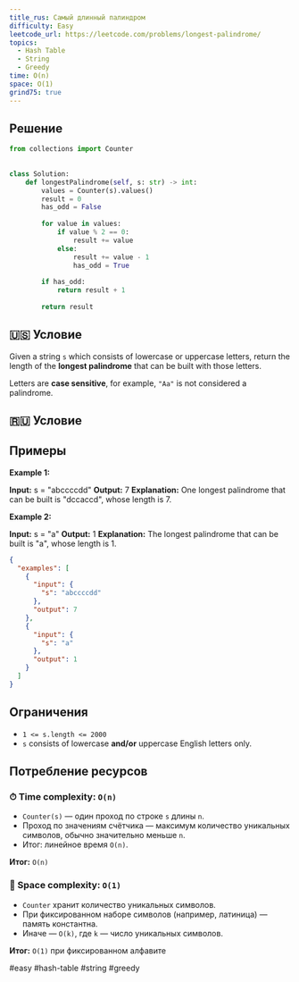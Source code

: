 ```yaml
---
title_rus: Самый длинный палиндром
difficulty: Easy
leetcode_url: https://leetcode.com/problems/longest-palindrome/
topics:
  - Hash Table
  - String
  - Greedy
time: O(n)
space: O(1)
grind75: true
---
```


## Решение

```python
from collections import Counter  
  
  
class Solution:  
    def longestPalindrome(self, s: str) -> int:  
        values = Counter(s).values()  
        result = 0  
        has_odd = False  
  
        for value in values:  
            if value % 2 == 0:  
                result += value  
            else:  
                result += value - 1  
                has_odd = True  
  
        if has_odd:  
            return result + 1  
  
        return result
```

## 🇺🇸 Условие

Given a string `s` which consists of lowercase or uppercase letters, return the length of the **longest palindrome** that can be built with those letters.

Letters are **case sensitive**, for example, `"Aa"` is not considered a palindrome.

## 🇷🇺 Условие

<!-- Место для вставки перевода на русском языке -->

## Примеры

**Example 1:**

**Input:** s = "abccccdd"
**Output:** 7
**Explanation:** One longest palindrome that can be built is "dccaccd", whose length is 7.

**Example 2:**

**Input:** s = "a"
**Output:** 1
**Explanation:** The longest palindrome that can be built is "a", whose length is 1.

```json
{
  "examples": [
    {
      "input": {
        "s": "abccccdd"
      },
      "output": 7
    },
    {
      "input": {
        "s": "a"
      },
      "output": 1
    }
  ]
}
```

## Ограничения

- `1 <= s.length <= 2000`
- `s` consists of lowercase **and/or** uppercase English letters only.

## Потребление ресурсов
### ⏱ Time complexity: `O(n)`

- `Counter(s)` — один проход по строке `s` длины `n`.
- Проход по значениям счётчика — максимум количество уникальных символов, обычно значительно меньше `n`.
- Итог: линейное время `O(n)`.

**Итог:** `O(n)`

### 🧠 Space complexity: `O(1)`

- `Counter` хранит количество уникальных символов.
- При фиксированном наборе символов (например, латиница) — память константна.
- Иначе — `O(k)`, где `k` — число уникальных символов.

**Итог:** `O(1)` при фиксированном алфавите

#easy #hash-table #string #greedy

